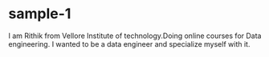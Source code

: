 # sample-1
I am Rithik from Vellore Institute of technology.Doing online courses for Data engineering.
I wanted to be a data engineer and specialize myself with it.
